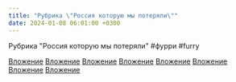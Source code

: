 ```yaml
---
title: "Рубрика \"Россия которую мы потеряли\""
date: 2024-01-08 06:01:00 +0300
---
```


Рубрика "Россия которую мы потеряли"
#фурри #furry


[Вложение](https://vk.com/photo41076938_457250460)
[Вложение](https://vk.com/photo41076938_457250461)
[Вложение](https://vk.com/photo41076938_457250462)
[Вложение](https://vk.com/photo41076938_457250463)
[Вложение](https://vk.com/photo41076938_457250464)
[Вложение](https://vk.com/photo41076938_457250465)
[Вложение](https://vk.com/photo41076938_457250466)
[Вложение](https://vk.com/photo41076938_457250467)
